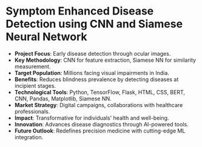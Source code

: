 # Symptom Enhanced Disease Detection using CNN and Siamese Neural Network
- **Project Focus**: Early disease detection through ocular images.
- **Key Methodology**: CNN for feature extraction, Siamese NN for similarity measurement.
- **Target Population**: Millions facing visual impairments in India.
- **Benefits**: Reduces blindness prevalence by detecting diseases at incipient stages.
- **Technological Tools**: Python, TensorFlow, Flask, HTML, CSS, BERT, CNN, Pandas, Matplotlib, Siamese NN.
- **Market Strategy**: Digital campaigns, collaborations with healthcare professionals.
- **Impact**: Transformative for individuals' health and well-being.
- **Innovation**: Advances disease diagnostics through AI-powered tools.
- **Future Outlook**: Redefines precision medicine with cutting-edge ML integration.
